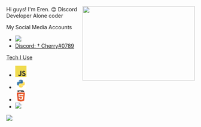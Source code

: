 <img src="https://camo.githubusercontent.com/a0e3c39a1bfcbe9ff8db9c5cc08737ed7caea0552a28074816a57ccadc21fc94/68747470733a2f2f6d656469612e67697068792e636f6d2f6d656469612f6c344b684e4267473852614974466b44532f67697068792e676966" align="right" width="300" height="200" data-canonical-src="https://media.giphy.com/media/l4KhNBgG8RaItFkDS/giphy.gif" style="max-width: 100%;">
Hi guys! I'm Eren. 😊
</> Discord Developer
Alone coder

My Social Media Accounts
- <a href="https://instagram.com/cherry.discord"><img src="https://upload.wikimedia.org/wikipedia/commons/thumb/e/e7/Instagram_logo_2016.svg/2048px-Instagram_logo_2016.svg.png" height="30" style="max-width: 100%">
- Discord: † Cherry#0789

Tech I Use
- <img src="https://raw.githubusercontent.com/github/explore/80688e429a7d4ef2fca1e82350fe8e3517d3494d/topics/javascript/javascript.png" height="30" style="max-width: 100%;">
- <img src="https://raw.githubusercontent.com/github/explore/80688e429a7d4ef2fca1e82350fe8e3517d3494d/topics/python/python.png" height="30" style="max-width: 100%;">
- <img src="https://raw.githubusercontent.com/github/explore/80688e429a7d4ef2fca1e82350fe8e3517d3494d/topics/html/html.png" height="30" style="max-width: 100%;">
- <img src="https://camo.githubusercontent.com/288c537e0f1ce3b92505d819e26ce8e5f391959899a9db48afb77eb77493cdb0/68747470733a2f2f63646e2e646973636f72646170702e636f6d2f6174746163686d656e74732f3839303933343132373638313939343735322f3930393338393731333834373232363430382f6370702e706e67" height="30" data-canonical-src="https://cdn.discordapp.com/attachments/890934127681994752/909389713847226408/cpp.png" style="max-width: 100%;">

<a href="https://discord.com/users/852785674876092426" title="Discord Account"><img src="https://lanyard-profile-readme.vercel.app/api/852785674876092426"></a>
